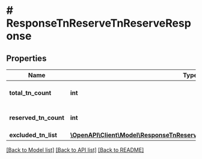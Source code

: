 # # ResponseTnReserveTnReserveResponse

## Properties

Name | Type | Description | Notes
------------ | ------------- | ------------- | -------------
**total_tn_count** | **int** | Total requested TN count | [optional]
**reserved_tn_count** | **int** | Successfully reserved TN count | [optional]
**excluded_tn_list** | [**\OpenAPI\Client\Model\ResponseTnReserveTnReserveResponseExcludedTnList[]**](ResponseTnReserveTnReserveResponseExcludedTnList.md) |  | [optional]

[[Back to Model list]](../../README.md#models) [[Back to API list]](../../README.md#endpoints) [[Back to README]](../../README.md)
